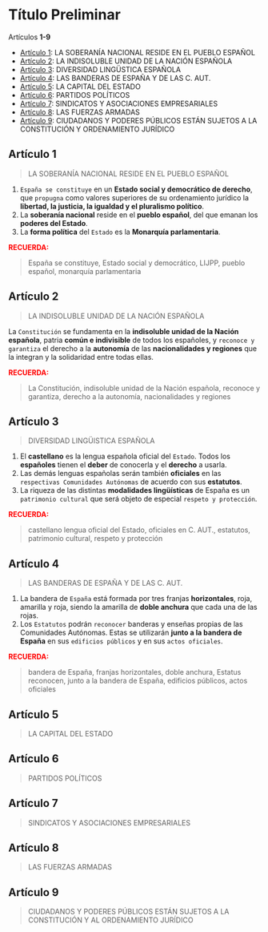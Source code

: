 # Título Preliminar

Artículos **1-9**

* [Artículo 1](#artículo-1): LA SOBERANÍA NACIONAL RESIDE EN EL PUEBLO ESPAÑOL
* [Artículo 2](#artículo-2): LA INDISOLUBLE UNIDAD DE LA NACIÓN ESPAÑOLA
* [Artículo 3](#artículo-3): DIVERSIDAD LINGÜSTICA ESPAÑOLA
* [Artículo 4](#artículo-4): LAS BANDERAS DE ESPAÑA Y DE LAS C. AUT.
* [Artículo 5](#artículo-5): LA CAPITAL DEL ESTADO
* [Artículo 6](#artículo-6): PARTIDOS POLÍTICOS
* [Artículo 7](#artículo-7): SINDICATOS Y ASOCIACIONES EMPRESARIALES
* [Artículo 8](#artículo-8): LAS FUERZAS ARMADAS
* [Artículo 9](#artículo-9): CIUDADANOS Y PODERES PÚBLICOS ESTÁN SUJETOS A LA CONSTITUCIÓN Y ORDENAMIENTO JURÍDICO

## Artículo 1
> LA SOBERANÍA NACIONAL RESIDE EN EL PUEBLO ESPAÑOL

1. `España se constituye` en un **Estado social y democrático de derecho**, 
que `propugna` como valores superiores de su ordenamiento jurídico la **libertad, la justicia, la igualdad y el pluralismo político**.
2. La **soberanía nacional** reside en el **pueblo español**, del que emanan los **poderes del Estado**.
3. La **forma política** del `Estado` es la **Monarquía parlamentaria**.

**<span style="color: red">RECUERDA:</span>**
> España se constituye, Estado social y democrático, LIJPP, pueblo español, monarquía parlamentaria

## Artículo 2
> LA INDISOLUBLE UNIDAD DE LA NACIÓN ESPAÑOLA

La `Constitución` se fundamenta en la **indisoluble unidad de la Nación española**, patria **común e indivisible** de todos los españoles, 
y `reconoce y garantiza` el derecho a la **autonomía** de las **nacionalidades y regiones** que la integran y la solidaridad entre todas ellas.

**<span style="color: red">RECUERDA:</span>**
> La Constitución, indisoluble unidad de la Nación española, reconoce y garantiza, derecho a la autonomía, nacionalidades y regiones

## Artículo 3
> DIVERSIDAD LINGÜISTICA ESPAÑOLA

1. El **castellano** es la lengua española oficial del `Estado`. Todos los **españoles** tienen el **deber** de conocerla y el **derecho** a usarla.
2. Las demás lenguas españolas serán también **oficiales** en las `respectivas Comunidades Autónomas` de acuerdo con sus **estatutos**.
3. La riqueza de las distintas **modalidades lingüísticas** de España es un `patrimonio cultural` que será objeto de especial `respeto y protección`.

**<span style="color: red">RECUERDA:</span>**
> castellano lengua oficial del Estado, oficiales en C. AUT., estatutos, patrimonio cultural, respeto y protección

## Artículo 4
> LAS BANDERAS DE ESPAÑA Y DE LAS C. AUT.

1. La bandera de `España` está formada por tres franjas **horizontales**, roja, amarilla y roja, siendo la amarilla de **doble anchura** que cada una de las rojas.
2. Los `Estatutos` podrán `reconocer` banderas y enseñas propias de las Comunidades Autónomas. Estas se utilizarán **junto a la bandera de España** en sus `edificios públicos` y en sus `actos oficiales`.

**<span style="color: red">RECUERDA:</span>**
> bandera de España, franjas horizontales, doble anchura, Estatus reconocen, junto a la bandera de España, edificios públicos, actos oficiales

## Artículo 5
> LA CAPITAL DEL ESTADO

## Artículo 6
> PARTIDOS POLÍTICOS

## Artículo 7
> SINDICATOS Y ASOCIACIONES EMPRESARIALES

## Artículo 8
> LAS FUERZAS ARMADAS

## Artículo 9
> CIUDADANOS Y PODERES PÚBLICOS ESTÁN SUJETOS A LA CONSTITUCIÓN Y AL ORDENAMIENTO JURÍDICO

